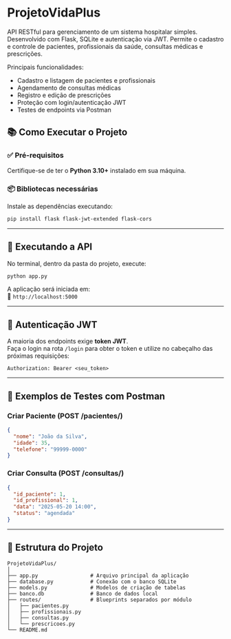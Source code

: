 # ProjetoVidaPlus

API RESTful para gerenciamento de um sistema hospitalar simples. Desenvolvido com Flask, SQLite e autenticação via JWT. Permite o cadastro e controle de pacientes, profissionais da saúde, consultas médicas e prescrições.

Principais funcionalidades:
- Cadastro e listagem de pacientes e profissionais
- Agendamento de consultas médicas
- Registro e edição de prescrições
- Proteção com login/autenticação JWT
- Testes de endpoints via Postman

## 📚 Como Executar o Projeto

### ✅ Pré-requisitos

Certifique-se de ter o **Python 3.10+** instalado em sua máquina.

### 📦 Bibliotecas necessárias

Instale as dependências executando:

```bash
pip install flask flask-jwt-extended flask-cors
```

---

## 🚀 Executando a API

No terminal, dentro da pasta do projeto, execute:

```bash
python app.py
```

A aplicação será iniciada em:  
📍 `http://localhost:5000`

---

## 🔐 Autenticação JWT

A maioria dos endpoints exige **token JWT**.  
Faça o login na rota `/login` para obter o token e utilize no cabeçalho das próximas requisições:

```
Authorization: Bearer <seu_token>
```

---

## 🧪 Exemplos de Testes com Postman

### Criar Paciente (POST /pacientes/)
```json
{
  "nome": "João da Silva",
  "idade": 35,
  "telefone": "99999-0000"
}
```

### Criar Consulta (POST /consultas/)
```json
{
  "id_paciente": 1,
  "id_profissional": 1,
  "data": "2025-05-20 14:00",
  "status": "agendada"
}
```

---

## 📂 Estrutura do Projeto

```
ProjetoVidaPlus/
│
├── app.py                 # Arquivo principal da aplicação
├── database.py            # Conexão com o banco SQLite
├── models.py              # Modelos de criação de tabelas
├── banco.db               # Banco de dados local
├── routes/                # Blueprints separados por módulo
│   ├── pacientes.py
│   ├── profissionais.py
│   ├── consultas.py
│   └── prescricoes.py
└── README.md             
```
